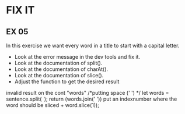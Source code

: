 # FIX IT
## EX 05
In this exercise we want every word in a title to start with a capital letter.
* Look at the error message in the dev tools and fix it.
* Look at the documentation of split().
* Look at the documentation of charAt().
* Look at the documentation of slice().
* Adjust the function to get the desired result

invalid result on the cont "words"
/*putting space (' ') */  let words = sentence.split(` `);
                          return (words.join(' '))
  put an indexnumber where the word should be sliced + word.slice(1));
